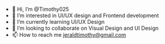 - 👋 Hi, I’m @Timothy025
- 👀 I’m interested in UI/UX design and Frontend development 
- 🌱 I’m currently learning UI/UX Design
- 💞️ I’m looking to collaborate on Visual Design and UI Design
- 📫 How to reach me jeraldtimothy@gmail.com

<!---
Timothy025/Timothy025 is a ✨ special ✨ repository because its `README.md` (this file) appears on your GitHub profile.
You can click the Preview link to take a look at your changes.
--->
